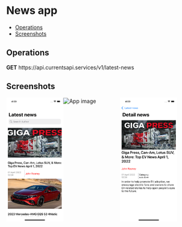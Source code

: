 # News app

 - [Operations](#operations)
 - [Screenshots](#screenshots)
 
 <h2>Operations</h2>
 <p><b>GET</b> https://api.currentsapi.services/v1/latest-news</p>
 <h2>Screenshots</h2>
 <div style="display:flex;">
 <img alt="App image" src="Screenshots/main.png" width="30%">
 <img alt="App image" src="Screenshots/short.png" width="30%">
 <img alt="App image" src="Screenshots/detail.png" width="30%">
 
 </div>

